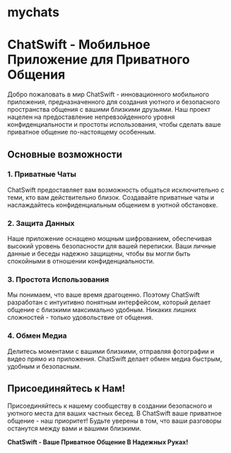 # mychats

# ChatSwift - Мобильное Приложение для Приватного Общения

Добро пожаловать в мир ChatSwift - инновационного мобильного приложения, предназначенного для создания уютного и безопасного пространства общения с вашими близкими друзьями. Наш проект нацелен на предоставление непревзойденного уровня конфиденциальности и простоты использования, чтобы сделать ваше приватное общение по-настоящему особенным.

## Основные возможности

### 1. Приватные Чаты
ChatSwift предоставляет вам возможность общаться исключительно с теми, кто вам действительно близок. Создавайте приватные чаты и наслаждайтесь конфиденциальным общением в уютной обстановке.

### 2. Защита Данных
Наше приложение оснащено мощным шифрованием, обеспечивая высокий уровень безопасности для вашей переписки. Ваши личные данные и беседы надежно защищены, чтобы вы могли быть спокойными в отношении конфиденциальности.

### 3. Простота Использования
Мы понимаем, что ваше время драгоценно. Поэтому ChatSwift разработан с интуитивно понятным интерфейсом, который делает общение с близкими максимально удобным. Никаких лишних сложностей - только удовольствие от общения.

### 4. Обмен Медиа
Делитесь моментами с вашими близкими, отправляя фотографии и видео прямо из приложения. ChatSwift делает обмен медиа быстрым, удобным и безопасным.

## Присоединяйтесь к Нам!
Присоединяйтесь к нашему сообществу в создании безопасного и уютного места для ваших частных бесед. В ChatSwift ваше приватное общение - наш приоритет! Будьте уверены в том, что ваши разговоры останутся между вами и вашими близкими.

**ChatSwift - Ваше Приватное Общение В Надежных Руках!**
